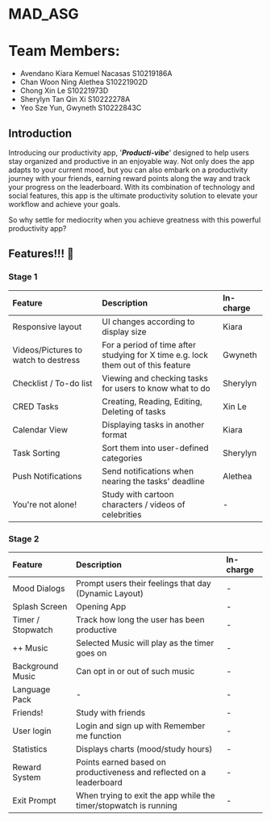 # MAD_ASG

# Team Members:
* Avendano Kiara Kemuel Nacasas S10219186A
* Chan Woon Ning Alethea S10221902D
* Chong Xin Le S10221973D
* Sherylyn Tan Qin Xi S10222278A
* Yeo Sze Yun, Gwyneth S10222843C

## Introduction

Introducing our productivity app, '***Producti-vibe***' designed to help users stay organized and productive in an enjoyable way. Not only does the app adapts to your current mood, but you can also embark on a productivity journey with your friends, earning reward points along the way and track your progress on the leaderboard. With its combination of technology and social features, this app is the ultimate productivity solution to elevate your workflow and achieve your goals. 

So why settle for mediocrity when you achieve greatness with this powerful productivity app? 

##  Features!!! 🐔

### Stage 1


| Feature | Description | In-charge |
| :------ | :---------- | :-------- | 
| Responsive layout | UI changes according to display size | Kiara |
| Videos/Pictures to watch to destress |  For a period of time after studying for X time e.g. lock them out of this feature | Gwyneth |
| Checklist / To-do list | Viewing and checking tasks for users to know what to do | Sherylyn |
| CRED Tasks | Creating, Reading, Editing, Deleting of  tasks | Xin Le |x
| Calendar View | Displaying tasks in another format | Kiara |
| Task Sorting | Sort them into user-defined categories | Sherylyn |
| Push Notifications | Send notifications when nearing the tasks' deadline | Alethea |
| You're not alone! | Study with cartoon characters / videos of celebrities | - |



### Stage 2

| Feature | Description | In-charge |
| :------ | :---------- | :-------- | 
| Mood Dialogs | Prompt users their feelings that day (Dynamic Layout) | - |
| Splash Screen | Opening App | - |
| Timer / Stopwatch | Track how long the user has been productive | - |
| ++ Music | Selected Music will play as the timer goes on | - |
| Background Music | Can opt in or out of such music | - |
| Language Pack | - | - |
| Friends! | Study with friends | - | 
| User login | Login and sign up with Remember me function | - |
| Statistics | Displays charts (mood/study hours) | - |
| Reward System | Points earned based on productiveness and reflected on a leaderboard | - |
| Exit Prompt | When trying to exit the app while the timer/stopwatch is running | - |
